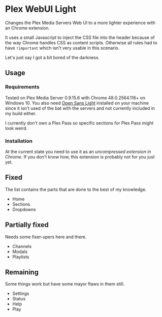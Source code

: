 # Plex WebUI Light

Changes the Plex Media Servers Web UI to a more lighter experience with an Chrome extension.

It uses a small Javascript to inject the CSS file into the header because of the way Chrome handles CSS as content scripts. Otherwise all rules had to have ``!important`` which isn't very usable in this scenario.

Let's just say I got a bit bored of the darkness.

## Usage

### Requirements

Tested on Plex Media Server 0.9.15.6 with Chrome 48.0.2564.116+ on Windows 10.
You also need [Open Sans Light](https://www.google.com/fonts#QuickUsePlace:quickUse) installed on your machine since it isn't used of the bat with the servers and not currently included in my build either.

I currently don't own a Plex Pass so specific sections for Plex Pass might look weird.

### Installation

At the current state you need to use it as an *uncompressed extension in Chrome*. If you don't know how, this extension is probably not for you just yet.

## Fixed

The list contains the parts that are done to the best of my knowledge.

* Home
* Sections
* Dropdowns

## Partially fixed

Needs some fixer-upers here and there.

* Channels
* Modals
* Playlists

## Remaining

Some things work but have some mayor flaws in them still.

* Settings
* Status
* Help
* Play